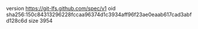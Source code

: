 version https://git-lfs.github.com/spec/v1
oid sha256:150c84313296228fccaa96374d1c3934aff96f23ae0eaab617cad3abfd128c6d
size 3954
